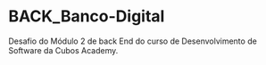 # BACK_Banco-Digital
Desafio do Módulo 2 de back End do curso de Desenvolvimento de Software da Cubos Academy.
